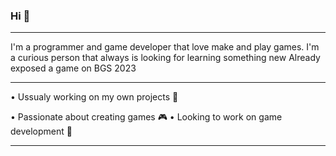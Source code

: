 ### Hi 👋
-----------------------------------------------------------------------------------------------------------------

I'm a programmer and game developer that love make and play games.
I'm a curious person that always is looking for learning something new
Already exposed a game on BGS 2023 

-----------------------------------------------------------------------------------------------------------------

• Ussualy working on my own projects 🏏





• Passionate about creating games 🎮
• Looking to work on game development 👾

-----------------------------------------------------------------------------------------------------------------
